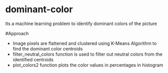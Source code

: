 # dominant-color
Its a machine learning problem to identify dominant colors of the picture

#Approach

* Image pixels are flattened and clustered using K-Means Algorithm to find the dominant color centroids
* filter_neutral_colors function is used to filter out neutral colors from the identified centroids
* plot_colors2 function plots the color values in percentages in histogram


